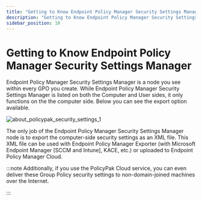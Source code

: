 ```yaml
---
title: "Getting to Know Endpoint Policy Manager Security Settings Manager"
description: "Getting to Know Endpoint Policy Manager Security Settings Manager"
sidebar_position: 10
---
```


# Getting to Know Endpoint Policy Manager Security Settings Manager

Endpoint Policy Manager Security Settings Manager is a node you see within every GPO you create.
While Endpoint Policy Manager Security Settings Manager is listed on both the Computer and User
sides, it only functions on the the computer side. Below you can see the export option available.

![about_policypak_security_settings_1](/images/endpointpolicymanager/securitysettings/about_endpointpolicymanager_security_settings_1.webp)

The only job of the Endpoint Policy Manager Security Settings Manager node is to export the
computer-side security settings as an XML file. This XML file can be used with Endpoint Policy
Manager Exporter (with Microsoft Endpoint Manager [SCCM and Intune], KACE, etc.) or uploaded to
Endpoint Policy Manager Cloud.

:::note
Additionally, if you use the PolicyPak Cloud service, you can even deliver these Group
Policy security settings to non-domain-joined machines over the Internet.

:::
